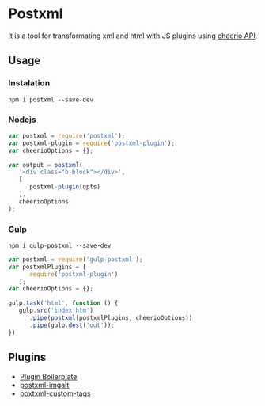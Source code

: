 # Postxml

It is a tool for transformating xml and html with JS plugins using [cheerio API](http://cheeriojs.github.io/cheerio/).

## Usage

### Instalation

`npm i postxml --save-dev`

### Nodejs
```js
var postxml = require('postxml');
var postxml-plugin = require('postxml-plugin');
var cheerioOptions = {};

var output = postxml(
   '<div class="b-block"></div>',
   [
      postxml-plugin(opts)
   ],
   cheerioOptions
);
```

### Gulp

`npm i gulp-postxml --save-dev`
```js
var postxml = require('gulp-postxml');
var postxmlPlugins = [
      require('postxml-plugin')
   ];
var cheerioOptions = {};

gulp.task('html', function () {
   gulp.src('index.htm')
      .pipe(postxml(postxmlPlugins, cheerioOptions))
      .pipe(gulp.dest('out'));
})
```

## Plugins
* [Plugin Boilerplate](https://github.com/postxml/postxml-plugin-boilerplate)
* [postxml-imgalt](https://github.com/postxml/postxml-imgalt)
* [poxtxml-custom-tags](https://github.com/postxml/poxtxml-custom-tags)
